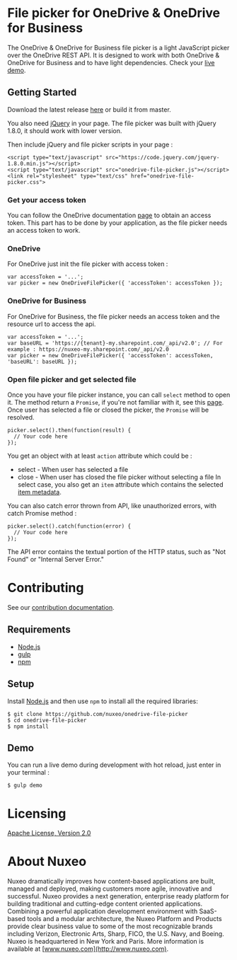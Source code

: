 # File picker for OneDrive & OneDrive for Business

The OneDrive & OneDrive for Business file picker is a light JavaScript picker over the OneDrive REST API. It is designed to work with both OneDrive & OneDrive for Business and to have light dependencies. Check your [live demo](https://nuxeo.github.io/onedrive-file-picker/).

## Getting Started

Download the latest release [here](https://github.com/nuxeo/onedrive-file-picker/releases) or build it from master.

You also need [jQuery](http://jquery.com/download/) in your page. The file picker was built with jQuery 1.8.0, it should work with lower version.

Then include jQuery and file picker scripts in your page :

```
<script type="text/javascript" src="https://code.jquery.com/jquery-1.8.0.min.js"></script>
<script type="text/javascript" src="onedrive-file-picker.js"></script>
<link rel="stylesheet" type="text/css" href="onedrive-file-picker.css">
```

### Get your access token

You can follow the OneDrive documentation [page](https://dev.onedrive.com/auth/readme.htm) to obtain an access token. This part has to be done by your application, as the file picker needs an access token to work.

### OneDrive

For OneDrive just init the file picker with access token :

```
var accessToken = '...';
var picker = new OneDriveFilePicker({ 'accessToken': accessToken });
```

### OneDrive for Business

For OneDrive for Business, the file picker needs an access token and the resource url to access the api.

```
var accessToken = '...';
var baseURL = 'https://{tenant}-my.sharepoint.com/_api/v2.0'; // For example : https://nuxeo-my.sharepoint.com/_api/v2.0
var picker = new OneDriveFilePicker({ 'accessToken': accessToken, 'baseURL': baseURL });
```

### Open file picker and get selected file

Once you have your file picker instance, you can call `select` method to open it. The method return a `Promise`, if you're not familiar with it, see this [page](https://developer.mozilla.org/en/docs/Web/JavaScript/Reference/Global_Objects/Promise). Once user has selected a file or closed the picker, the `Promise` will be resolved.

```
picker.select().then(function(result) {
  // Your code here
});
```

You get an object with at least `action` attribute which could be :
* select  - When user has selected a file
* close - When user has closed the file picker without selecting a file
In select case, you also get an `item` attribute which contains the selected [item metadata](https://dev.onedrive.com/items/get.htm).

You can also catch error thrown from API, like unauthorized errors, with catch Promise method :

```
picker.select().catch(function(error) {
  // Your code here
});
```

The API error contains the textual portion of the HTTP status, such as "Not Found" or "Internal Server Error."

# Contributing

See our [contribution documentation](https://doc.nuxeo.com/x/VIZH).

## Requirements

* [Node.js](http://nodejs.org/#download)
* [gulp](http://gulpjs.com/)
* [npm](https://www.npmjs.com/)

## Setup

Install [Node.js](http://nodejs.org/#download) and then use `npm` to install all the required libraries:
```
$ git clone https://github.com/nuxeo/onedrive-file-picker
$ cd onedrive-file-picker
$ npm install
```

## Demo

You can run a live demo during development with hot reload, just enter in your terminal :
```
$ gulp demo
```

# Licensing

[Apache License, Version 2.0](http://www.apache.org/licenses/LICENSE-2.0.html)

# About Nuxeo

Nuxeo dramatically improves how content-based applications are built, managed and deployed, making customers more agile, innovative and successful. Nuxeo provides a next generation, enterprise ready platform for building traditional and cutting-edge content oriented applications. Combining a powerful application development environment with
SaaS-based tools and a modular architecture, the Nuxeo Platform and Products provide clear business value to some of the most recognizable brands including Verizon, Electronic Arts, Sharp, FICO, the U.S. Navy, and Boeing. Nuxeo is headquartered in New York and Paris.
More information is available at [www.nuxeo.com](http://www.nuxeo.com).
